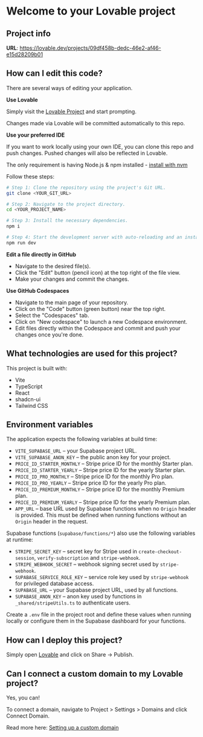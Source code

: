 # Welcome to your Lovable project

## Project info

**URL**: https://lovable.dev/projects/09df458b-dedc-46e2-af46-e15d28209b01

## How can I edit this code?

There are several ways of editing your application.

**Use Lovable**

Simply visit the [Lovable Project](https://lovable.dev/projects/09df458b-dedc-46e2-af46-e15d28209b01) and start prompting.

Changes made via Lovable will be committed automatically to this repo.

**Use your preferred IDE**

If you want to work locally using your own IDE, you can clone this repo and push changes. Pushed changes will also be reflected in Lovable.

The only requirement is having Node.js & npm installed - [install with nvm](https://github.com/nvm-sh/nvm#installing-and-updating)

Follow these steps:

```sh
# Step 1: Clone the repository using the project's Git URL.
git clone <YOUR_GIT_URL>

# Step 2: Navigate to the project directory.
cd <YOUR_PROJECT_NAME>

# Step 3: Install the necessary dependencies.
npm i

# Step 4: Start the development server with auto-reloading and an instant preview.
npm run dev
```

**Edit a file directly in GitHub**

- Navigate to the desired file(s).
- Click the "Edit" button (pencil icon) at the top right of the file view.
- Make your changes and commit the changes.

**Use GitHub Codespaces**

- Navigate to the main page of your repository.
- Click on the "Code" button (green button) near the top right.
- Select the "Codespaces" tab.
- Click on "New codespace" to launch a new Codespace environment.
- Edit files directly within the Codespace and commit and push your changes once you're done.

## What technologies are used for this project?

This project is built with:

- Vite
- TypeScript
- React
- shadcn-ui
- Tailwind CSS

## Environment variables

The application expects the following variables at build time:

- `VITE_SUPABASE_URL` – your Supabase project URL.
- `VITE_SUPABASE_ANON_KEY` – the public anon key for your project.
- `PRICE_ID_STARTER_MONTHLY` – Stripe price ID for the monthly Starter plan.
- `PRICE_ID_STARTER_YEARLY` – Stripe price ID for the yearly Starter plan.
- `PRICE_ID_PRO_MONTHLY` – Stripe price ID for the monthly Pro plan.
- `PRICE_ID_PRO_YEARLY` – Stripe price ID for the yearly Pro plan.
- `PRICE_ID_PREMIUM_MONTHLY` – Stripe price ID for the monthly Premium plan.
- `PRICE_ID_PREMIUM_YEARLY` – Stripe price ID for the yearly Premium plan.
- `APP_URL` – base URL used by Supabase functions when no `Origin` header is provided. This must be defined when running functions without an `Origin` header in the request.

Supabase functions (`supabase/functions/*`) also use the following variables at runtime:

- `STRIPE_SECRET_KEY` – secret key for Stripe used in `create-checkout-session`, `verify-subscription` and `stripe-webhook`.
- `STRIPE_WEBHOOK_SECRET` – webhook signing secret used by `stripe-webhook`.
- `SUPABASE_SERVICE_ROLE_KEY` – service role key used by `stripe-webhook` for privileged database access.
- `SUPABASE_URL` – your Supabase project URL, used by all functions.
- `SUPABASE_ANON_KEY` – anon key used by functions in `_shared/stripeUtils.ts` to authenticate users.

Create a `.env` file in the project root and define these values when running locally or configure them in the Supabase dashboard for your functions.

## How can I deploy this project?

Simply open [Lovable](https://lovable.dev/projects/09df458b-dedc-46e2-af46-e15d28209b01) and click on Share -> Publish.

## Can I connect a custom domain to my Lovable project?

Yes, you can!

To connect a domain, navigate to Project > Settings > Domains and click Connect Domain.

Read more here: [Setting up a custom domain](https://docs.lovable.dev/tips-tricks/custom-domain#step-by-step-guide)
